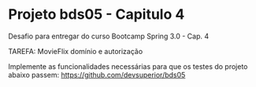 # Projeto bds05 - Capitulo 4 

Desafio para entregar do curso Bootcamp Spring 3.0 - Cap. 4

TAREFA: MovieFlix domínio e autorização

Implemente as funcionalidades necessárias para que os testes do projeto abaixo passem:
https://github.com/devsuperior/bds05



